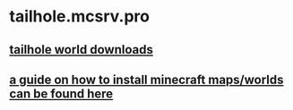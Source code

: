 # tailhole.mcsrv.pro
## [tailhole world downloads](https://drive.google.com/drive/folders/11aLxeC2Yb2_hzqZZ9EkUrZoAR3MKSgY4?usp=sharing)
## [a guide on how to install minecraft maps/worlds can be found here](https://www.lifewire.com/download-and-install-minecraft-maps-4163870)
